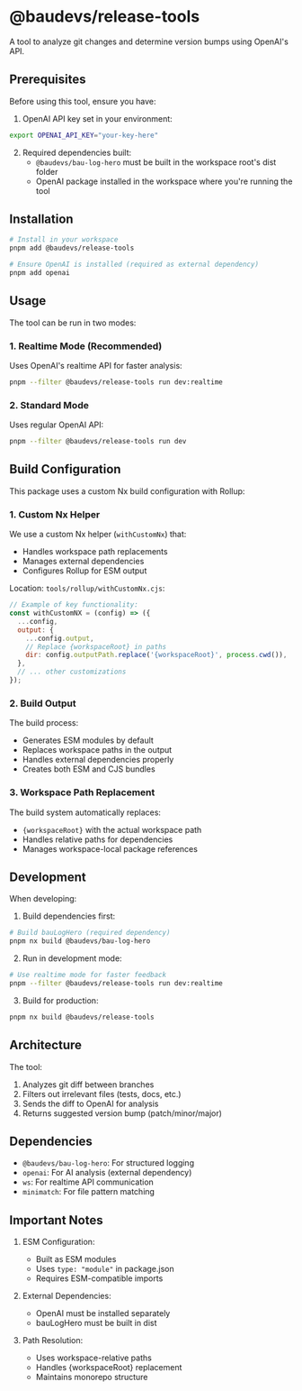 # @baudevs/release-tools

A tool to analyze git changes and determine version bumps using OpenAI's API.

## Prerequisites

Before using this tool, ensure you have:

1. OpenAI API key set in your environment:

```bash
export OPENAI_API_KEY="your-key-here"
```

2. Required dependencies built:
   - `@baudevs/bau-log-hero` must be built in the workspace root's dist folder
   - OpenAI package installed in the workspace where you're running the tool

## Installation

```bash
# Install in your workspace
pnpm add @baudevs/release-tools

# Ensure OpenAI is installed (required as external dependency)
pnpm add openai
```

## Usage

The tool can be run in two modes:

### 1. Realtime Mode (Recommended)

Uses OpenAI's realtime API for faster analysis:

```bash
pnpm --filter @baudevs/release-tools run dev:realtime
```

### 2. Standard Mode

Uses regular OpenAI API:

```bash
pnpm --filter @baudevs/release-tools run dev
```

## Build Configuration

This package uses a custom Nx build configuration with Rollup:

### 1. Custom Nx Helper

We use a custom Nx helper (`withCustomNx`) that:

- Handles workspace path replacements
- Manages external dependencies
- Configures Rollup for ESM output

Location: `tools/rollup/withCustomNx.cjs`:

```javascript
// Example of key functionality:
const withCustomNX = (config) => ({
  ...config,
  output: {
    ...config.output,
    // Replace {workspaceRoot} in paths
    dir: config.outputPath.replace('{workspaceRoot}', process.cwd()),
  },
  // ... other customizations
});
```

### 2. Build Output

The build process:

- Generates ESM modules by default
- Replaces workspace paths in the output
- Handles external dependencies properly
- Creates both ESM and CJS bundles

### 3. Workspace Path Replacement

The build system automatically replaces:

- `{workspaceRoot}` with the actual workspace path
- Handles relative paths for dependencies
- Manages workspace-local package references

## Development

When developing:

1. Build dependencies first:

```bash
# Build bauLogHero (required dependency)
pnpm nx build @baudevs/bau-log-hero
```

2. Run in development mode:

```bash
# Use realtime mode for faster feedback
pnpm --filter @baudevs/release-tools run dev:realtime
```

3. Build for production:

```bash
pnpm nx build @baudevs/release-tools
```

## Architecture

The tool:

1. Analyzes git diff between branches
2. Filters out irrelevant files (tests, docs, etc.)
3. Sends the diff to OpenAI for analysis
4. Returns suggested version bump (patch/minor/major)

## Dependencies

- `@baudevs/bau-log-hero`: For structured logging
- `openai`: For AI analysis (external dependency)
- `ws`: For realtime API communication
- `minimatch`: For file pattern matching

## Important Notes

1. ESM Configuration:
   - Built as ESM modules
   - Uses `type: "module"` in package.json
   - Requires ESM-compatible imports

2. External Dependencies:
   - OpenAI must be installed separately
   - bauLogHero must be built in dist

3. Path Resolution:
   - Uses workspace-relative paths
   - Handles {workspaceRoot} replacement
   - Maintains monorepo structure
